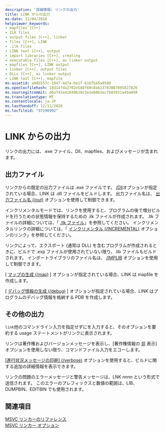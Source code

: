 ```yaml
---
description: '詳細情報: リンクの出力'
title: LINK からの出力
ms.date: 11/04/2016
helpviewer_keywords:
- mapfiles [C++]
- ILK files
- output files [C++], linker
- files [C++], LINK
- .ilk files
- LINK tool [C++], output
- import libraries [C++], creating
- executable files [C++], as linker output
- mapfiles [C++], LINK output
- linker [C++], output files
- DLLs [C++], as linker output
- LINK tool [C++], mapfile
ms.assetid: a98b557c-1947-447a-be1f-616fb45a9580
ms.openlocfilehash: 18d14fda2702e588f69c8a613783087895827826
ms.sourcegitcommit: d6af41e42699628c3e2e6063ec7b03931a49a098
ms.translationtype: MT
ms.contentlocale: ja-JP
ms.lasthandoff: 12/11/2020
ms.locfileid: "97190992"
---
```

# <a name="link-output"></a>LINK からの出力

リンクの出力には、.exe ファイル、Dll、mapfiles、およびメッセージが含まれます。

## <a name="output-files"></a><a name="_core_output_files"></a> 出力ファイル

リンクからの既定の出力ファイルは .exe ファイルです。 [/Dll](dll-build-a-dll.md)オプションが指定されている場合、LINK は .dll ファイルをビルドします。 出力ファイル名は、 [出力ファイル名 (/out)](out-output-file-name.md) オプションを使用して制御できます。

インクリメンタルモードでは、リンクを使用すると、プログラムの後で増分ビルドを行うための状態情報を保持するための .ilk ファイルが作成されます。 .Ilk ファイルの詳細については、「 [.Ilk ファイル](dot-ilk-files-as-linker-input.md)」を参照してください。 インクリメンタルリンクの詳細については、「 [インクリメンタル (/INCREMENTAL)](incremental-link-incrementally.md) オプションのリンク」を参照してください。

リンクによって、エクスポート (通常は DLL) を含むプログラムが作成されるときに、ビルドで .exp ファイルが使用されていない限り、.lib ファイルもビルドされます。 インポートライブラリのファイル名は、 [/IMPLIB](implib-name-import-library.md) オプションを使用して制御できます。

[ [マップの生成 (/map)](map-generate-mapfile.md) ] オプションが指定されている場合、LINK は mapfile を作成します。

[ [デバッグ情報の生成 (/debug)](debug-generate-debug-info.md) ] オプションが指定されている場合、LINK はプログラムのデバッグ情報を格納する PDB を作成します。

## <a name="other-output"></a><a name="_core_other_output"></a> その他の出力

`link`他のコマンドライン入力を指定せずにを入力すると、そのオプションを要約する usage ステートメントがリンクに表示されます。

リンクは著作権およびバージョンメッセージを表示し、[著作権情報の [非](nologo-suppress-startup-banner-linker.md) 表示] オプションを使用しない限り、コマンドファイル入力をエコーします。

[ [進行状況メッセージの印刷] (/verbose)](verbose-print-progress-messages.md) オプションを使用すると、ビルドに関する追加の詳細情報を表示できます。

リンクの問題のエラーメッセージと警告メッセージは、LNK *nnnn* という形式で送信されます。 このエラーのプレフィックスと数値の範囲は、LIB、DUMPBIN、EDITBIN でも使用されます。

## <a name="see-also"></a>関連項目

[MSVC リンカーのリファレンス](linking.md)<br/>
[MSVC リンカー オプション](linker-options.md)
